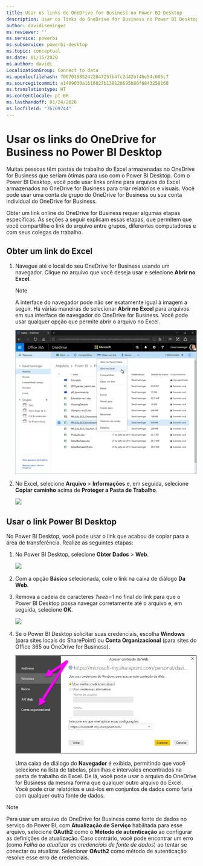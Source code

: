 ```yaml
---
title: Usar os links do OneDrive for Business no Power BI Desktop
description: Usar os links do OneDrive for Business no Power BI Desktop
author: davidiseminger
ms.reviewer: ''
ms.service: powerbi
ms.subservice: powerbi-desktop
ms.topic: conceptual
ms.date: 01/15/2020
ms.author: davidi
LocalizationGroup: Connect to data
ms.openlocfilehash: 706703985242284725fb4fc2d42bf46e54c605c7
ms.sourcegitcommit: a1409030a1616027b138128695b80f6843258168
ms.translationtype: HT
ms.contentlocale: pt-BR
ms.lasthandoff: 01/24/2020
ms.locfileid: "76709744"
---
```

# <a name="use-onedrive-for-business-links-in-power-bi-desktop"></a>Usar os links do OneDrive for Business no Power BI Desktop
Muitas pessoas têm pastas de trabalho do Excel armazenadas no OneDrive for Business que seriam ótimas para uso com o Power BI Desktop. Com o Power BI Desktop, você pode usar links online para arquivos do Excel armazenados no OneDrive for Business para criar relatórios e visuais. Você pode usar uma conta de grupo do OneDrive for Business ou sua conta individual do OneDrive for Business.

Obter um link online do OneDrive for Business requer algumas etapas específicas. As seções a seguir explicam essas etapas, que permitem que você compartilhe o link do arquivo entre grupos, diferentes computadores e com seus colegas de trabalho.

## <a name="get-a-link-from-excel"></a>Obter um link do Excel
1. Navegue até o local do seu OneDrive for Business usando um navegador. Clique no arquivo que você deseja usar e selecione **Abrir no Excel**.
   
   > [!NOTE]
   > A interface do navegador pode não ser exatamente igual à imagem a seguir. Há várias maneiras de selecionar **Abrir no Excel** para arquivos em sua interface de navegador do OneDrive for Business. Você pode usar qualquer opção que permite abrir o arquivo no Excel.
   > 
   > 
   
   ![](media/desktop-use-onedrive-business-links/odb-links_02.png)
2. No Excel, selecione **Arquivo** > **Informações** e, em seguida, selecione **Copiar caminho** acima de **Proteger a Pasta de Trabalho**.
   
   ![](media/desktop-use-onedrive-business-links/onedrive-copy-path.png)

## <a name="use-the-link-in-power-bi-desktop"></a>Usar o link Power BI Desktop
No Power BI Desktop, você pode usar o link que acabou de copiar para a área de transferência. Realize as seguintes etapas:

1. No Power BI Desktop, selecione **Obter Dados** > **Web**.
   
   ![](media/desktop-use-onedrive-business-links/power-bi-web-link-onedrive.png)
2. Com a opção **Básico** selecionada, cole o link na caixa de diálogo **Da Web**.
3. Remova a cadeia de caracteres *?web=1* no final do link para que o Power BI Desktop possa navegar corretamente até o arquivo e, em seguida, selecione **OK**.
   
    ![](media/desktop-use-onedrive-business-links/power-bi-web-link-confirmation.png) 
4. Se o Power BI Desktop solicitar suas credenciais, escolha **Windows** (para sites locais do SharePoint) ou **Conta Organizacional** (para sites do Office 365 ou OneDrive for Business).
   
   ![](media/desktop-use-onedrive-business-links/odb-links_06.png)

   Uma caixa de diálogo do **Navegador** é exibida, permitindo que você selecione na lista de tabelas, planilhas e intervalos encontrados na pasta de trabalho do Excel. De lá, você pode usar o arquivo do OneDrive for Business da mesma forma que qualquer outro arquivo do Excel. Você pode criar relatórios e usá-los em conjuntos de dados como faria com qualquer outra fonte de dados.

> [!NOTE]
> Para usar um arquivo do OneDrive for Business como fonte de dados no serviço do Power BI, com **Atualização de Serviço** habilitada para esse arquivo, selecione **OAuth2** como o **Método de autenticação** ao configurar as definições de atualização. Caso contrário, você pode encontrar um erro (como *Falha ao atualizar as credenciais de fonte de dados*) ao tentar se conectar ou atualizar. Selecionar **OAuth2** como método de autenticação resolve esse erro de credenciais.
> 
> 

